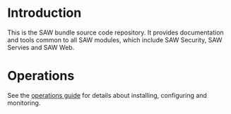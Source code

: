 # Introduction

This is the SAW bundle source code repository.  It provides
documentation and tools common to all SAW modules, which include SAW
Security, SAW Servies and SAW Web.

# Operations

See the [operations guide](doc/operations.md) for details about
installing, configuring and monitoring.
